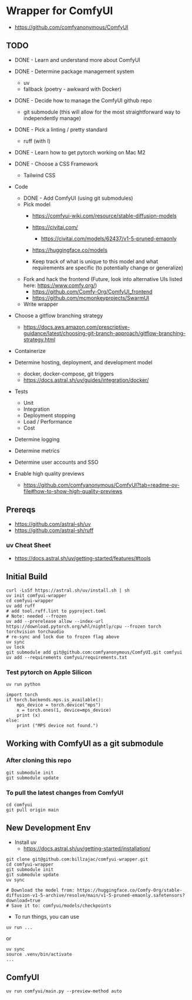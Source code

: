 # Wrapper for ComfyUI

* https://github.com/comfyanonymous/ComfyUI

## TODO

* DONE - Learn and understand more about ComfyUI
* DONE - Determine package management system
    * uv
    * fallback (poetry - awkward with Docker)
* DONE - Decide how to manage the ComfyUI github repo
    * git submodule (this will allow for the most straightforward way to independently manage)
* DONE - Pick a linting / pretty standard
    * ruff (with I)
* DONE - Learn how to get pytorch working on Mac M2
* DONE - Choose a CSS Framework
    * Tailwind CSS
* Code
    * DONE - Add ComfyUI (using git submodules)
    * Pick model
        * https://comfyui-wiki.com/resource/stable-diffusion-models
        * https://civitai.com/
            * https://civitai.com/models/62437/v1-5-pruned-emaonly
        * https://huggingface.co/models

        * Keep track of what is unique to this model and what requirements are specific (to potentially change or generalize)
    * Fork and hack the frontend (Future, look into alternative UIs listed here: https://www.comfy.org/)
        * https://github.com/Comfy-Org/ComfyUI_frontend
        * https://github.com/mcmonkeyprojects/SwarmUI
    * Write wrapper


* Choose a gitflow branching strategy
    * https://docs.aws.amazon.com/prescriptive-guidance/latest/choosing-git-branch-approach/gitflow-branching-strategy.html
* Containerize
* Determine hosting, deployment, and development model
    * docker, docker-compose, git triggers
    * https://docs.astral.sh/uv/guides/integration/docker/
* Tests
    * Unit
    * Integration
    * Deployment stopping
    * Load / Performance
    * Cost
* Determine logging
* Determine metrics
* Determine user accounts and SSO
* Enable high quality previews
    * https://github.com/comfyanonymous/ComfyUI?tab=readme-ov-file#how-to-show-high-quality-previews


## Prereqs

* https://github.com/astral-sh/uv
* https://github.com/astral-sh/ruff

### uv Cheat Sheet

* https://docs.astral.sh/uv/getting-started/features/#tools


## Initial Build

```
curl -LsSf https://astral.sh/uv/install.sh | sh
uv init comfyui-wrapper
cd comfyui-wrapper
uv add ruff
# add tool.ruff.lint to pyproject.toml
# Note: needed --frozen
uv add --prerelease allow --index-url https://download.pytorch.org/whl/nightly/cpu --frozen torch torchvision torchaudio
# re-sync and lock due to frozen flag above
uv sync
uv lock
git submodule add git@github.com:comfyanonymous/ComfyUI.git comfyui
uv add --requirements comfyui/requirements.txt
```

### Test pytorch on Apple Silicon

```
uv run python

import torch
if torch.backends.mps.is_available():
    mps_device = torch.device("mps")
    x = torch.ones(1, device=mps_device)
    print (x)
else:
    print ("MPS device not found.")
```

## Working with ComfyUI as a git submodule

### After cloning this repo

```
git submodule init
git submodule update
```

### To pull the latest changes from ComfyUI

```
cd comfyui
git pull origin main
```

## New Development Env

* Install uv
    * https://docs.astral.sh/uv/getting-started/installation/

```
git clone git@github.com:billzajac/comfyui-wrapper.git
cd comfyui-wrapper
git submodule init
git submodule update
uv sync

# Download the model from: https://huggingface.co/Comfy-Org/stable-diffusion-v1-5-archive/resolve/main/v1-5-pruned-emaonly.safetensors?download=true
# Save it to: comfyui/models/checkpoints
```

* To run things, you can use

```
uv run ...
```

or 

```
uv sync
source .venv/bin/activate
...
```


## ComfyUI

```
uv run comfyui/main.py --preview-method auto
```
